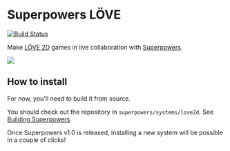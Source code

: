 # Superpowers LÖVE

[![Build Status](https://travis-ci.org/superpowers/superpowers-love2d.svg?branch=master)](https://travis-ci.org/superpowers/superpowers-love2d)

Make [LÖVE 2D](https://love2d.org/) games in live collaboration with [Superpowers](http://superpowers-html5.com/).

![](http://i.imgur.com/yLybycP.gif)

## How to install

For now, you'll need to build it from source.

You should check out the repository in `superpowers/systems/love2d`. See [Building Superpowers](http://docs.sparklinlabs.com/en/development/building-superpowers).

Once Superpowers v1.0 is released, installing a new system will be possible in a couple of clicks!
